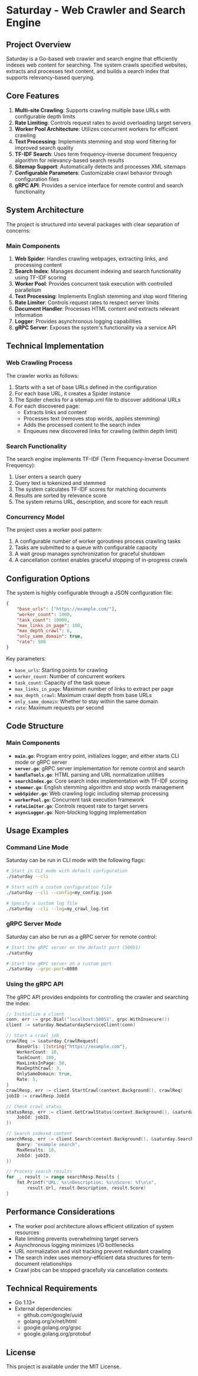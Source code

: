 # Saturday - Web Crawler and Search Engine

## Project Overview

Saturday is a Go-based web crawler and search engine that efficiently indexes web content for searching. The system crawls specified websites, extracts and processes text content, and builds a search index that supports relevancy-based querying.

## Core Features

1. **Multi-site Crawling**: Supports crawling multiple base URLs with configurable depth limits
2. **Rate Limiting**: Controls request rates to avoid overloading target servers
3. **Worker Pool Architecture**: Utilizes concurrent workers for efficient crawling
4. **Text Processing**: Implements stemming and stop word filtering for improved search quality
5. **TF-IDF Search**: Uses term frequency-inverse document frequency algorithm for relevancy-based search results
6. **Sitemap Support**: Automatically detects and processes XML sitemaps
7. **Configurable Parameters**: Customizable crawl behavior through configuration files
8. **gRPC API**: Provides a service interface for remote control and search functionality

## System Architecture

The project is structured into several packages with clear separation of concerns:

### Main Components

1. **Web Spider**: Handles crawling webpages, extracting links, and processing content
2. **Search Index**: Manages document indexing and search functionality using TF-IDF scoring
3. **Worker Pool**: Provides concurrent task execution with controlled parallelism
4. **Text Processing**: Implements English stemming and stop word filtering
5. **Rate Limiter**: Controls request rates to respect server limits
6. **Document Handler**: Processes HTML content and extracts relevant information
7. **Logger**: Provides asynchronous logging capabilities
8. **gRPC Server**: Exposes the system's functionality via a service API

## Technical Implementation

### Web Crawling Process

The crawler works as follows:

1. Starts with a set of base URLs defined in the configuration
2. For each base URL, it creates a Spider instance
3. The Spider checks for a sitemap.xml file to discover additional URLs
4. For each discovered page:
   - Extracts links and content
   - Processes text (removes stop words, applies stemming)
   - Adds the processed content to the search index
   - Enqueues new discovered links for crawling (within depth limit)

### Search Functionality

The search engine implements TF-IDF (Term Frequency-Inverse Document Frequency):

1. User enters a search query
2. Query text is tokenized and stemmed
3. The system calculates TF-IDF scores for matching documents
4. Results are sorted by relevance score
5. The system returns URL, description, and score for each result

### Concurrency Model

The project uses a worker pool pattern:

1. A configurable number of worker goroutines process crawling tasks
2. Tasks are submitted to a queue with configurable capacity
3. A wait group manages synchronization for graceful shutdown
4. A cancellation context enables graceful stopping of in-progress crawls

## Configuration Options

The system is highly configurable through a JSON configuration file:

```json
{
    "base_urls": ["https://example.com/"],
    "worker_count": 1000,
    "task_count": 10000,
    "max_links_in_page": 100,
    "max_depth_crawl": 6,
    "only_same_domain": true,
    "rate": 500
}
```

Key parameters:
- `base_urls`: Starting points for crawling
- `worker_count`: Number of concurrent workers
- `task_count`: Capacity of the task queue
- `max_links_in_page`: Maximum number of links to extract per page
- `max_depth_crawl`: Maximum crawl depth from base URLs
- `only_same_domain`: Whether to stay within the same domain
- `rate`: Maximum requests per second

## Code Structure

### Main Components

- **`main.go`**: Program entry point, initializes logger, and either starts CLI mode or gRPC server
- **`server.go`**: gRPC server implementation for remote control and search
- **`handleTools.go`**: HTML parsing and URL normalization utilities
- **`searchIndex.go`**: Core search index implementation with TF-IDF scoring
- **`stemmer.go`**: English stemming algorithm and stop words management
- **`webSpider.go`**: Web crawling logic including sitemap processing
- **`workerPool.go`**: Concurrent task execution framework
- **`rateLimiter.go`**: Controls request rate to target servers
- **`asyncLogger.go`**: Non-blocking logging implementation

## Usage Examples

### Command Line Mode

Saturday can be run in CLI mode with the following flags:

```bash
# Start in CLI mode with default configuration
./saturday --cli

# Start with a custom configuration file
./saturday --cli --config=my_config.json

# Specify a custom log file
./saturday --cli --log=my_crawl_log.txt
```

### gRPC Server Mode

Saturday can also be run as a gRPC server for remote control:

```bash
# Start the gRPC server on the default port (50051)
./saturday

# Start the gRPC server on a custom port
./saturday --grpc-port=8080
```

### Using the gRPC API

The gRPC API provides endpoints for controlling the crawler and searching the index:

```go
// Initialize a client
conn, err := grpc.Dial("localhost:50051", grpc.WithInsecure())
client := saturday.NewSaturdayServiceClient(conn)

// Start a crawl job
crawlReq := &saturday.CrawlRequest{
    BaseUrls: []string{"https://example.com"},
    WorkerCount: 10,
    TaskCount: 100,
    MaxLinksInPage: 50,
    MaxDepthCrawl: 3,
    OnlySameDomain: true,
    Rate: 5,
}
crawlResp, err := client.StartCrawl(context.Background(), crawlReq)
jobID := crawlResp.JobId

// Check crawl status
statusResp, err := client.GetCrawlStatus(context.Background(), &saturday.StatusRequest{
    JobId: jobID,
})

// Search indexed content
searchResp, err := client.Search(context.Background(), &saturday.SearchRequest{
    Query: "example search",
    MaxResults: 10,
    JobId: jobID,
})

// Process search results
for _, result := range searchResp.Results {
    fmt.Printf("URL: %s\nDescription: %s\nScore: %f\n\n", 
        result.Url, result.Description, result.Score)
}
```

## Performance Considerations

- The worker pool architecture allows efficient utilization of system resources
- Rate limiting prevents overwhelming target servers
- Asynchronous logging minimizes I/O bottlenecks
- URL normalization and visit tracking prevent redundant crawling
- The search index uses memory-efficient data structures for term-document relationships
- Crawl jobs can be stopped gracefully via cancellation contexts

## Technical Requirements

- Go 1.13+
- External dependencies:
  - github.com/google/uuid
  - golang.org/x/net/html
  - google.golang.org/grpc
  - google.golang.org/protobuf

## License

This project is available under the MIT License.